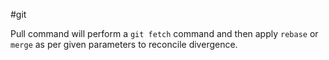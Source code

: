 #git 

Pull command will perform a `git fetch` command and then apply `rebase` or `merge` as per given parameters to reconcile divergence. 

